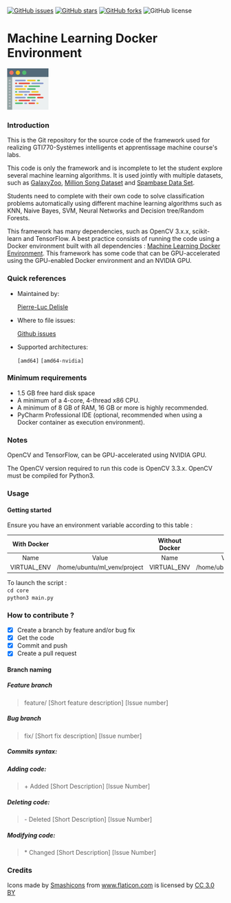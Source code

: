 [![GitHub issues](https://img.shields.io/github/issues/pldelisle/gti770-student-framework.svg)](https://github.com/pldelisle/gti770-student-framework/issues) [![GitHub stars](https://img.shields.io/github/stars/pldelisle/gti770-student-framework.svg)](https://github.com/pldelisle/gti770-student-frameworkt/) [![GitHub forks](https://img.shields.io/github/forks/pldelisle/gti770-student-framework.svg)](https://github.com/pldelisle/gti770-student-framework/network) ![GitHub license](https://img.shields.io/badge/license-MIT-yellow.svg) 

# Machine Learning Docker Environment 
<img src="images/code.png" width="96" height="96" vertical-align="bottom">

### Introduction

This is the Git repository for the source code of the framework used for realizing GTI770-Systèmes intelligents et apprentissage machine course's labs.

This code is only the framework and is incomplete to let the student explore several machine learning algorithms. It is used jointly with multiple datasets,
such as [GalaxyZoo](https://www.galaxyzoo.org), [Million Song Dataset](https://labrosa.ee.columbia.edu/millionsong/) and [Spambase Data Set](https://archive.ics.uci.edu/ml/datasets/spambase).

Students need to complete with their own code to solve classification problems automatically using different machine learning algorithms such as KNN, Naive Bayes, SVM, Neural Networks and Decision tree/Random Forests. 

This framework has many dependencies, such as OpenCV 3.x.x, scikit-learn and TensorFlow. A best practice consists of running the code using a Docker environment built with all dependencies : [Machine Learning Docker Environment](https://github.com/pldelisle/machine-learning-environment).
This framework has some code that can be GPU-accelerated using the GPU-enabled Docker environment and an NVIDIA GPU.

### Quick references

* Maintained by: 

	[Pierre-Luc Delisle](https://github.com/pldelisle) 

* Where to file issues: 
	
	[Github issues](https://github.com/pldelisle/gti770-student-framework/issues)

* Supported architectures:

	`[amd64]` `[amd64-nvidia]`

### Minimum requirements

* 1.5 GB free hard disk space
* A minimum of a 4-core, 4-thread x86 CPU. 
* A minimum of 8 GB of RAM, 16 GB or more is highly recommended.
* PyCharm Professional IDE (optional, recommended when using a Docker container as execution environment).

### Notes

OpenCV and TensorFlow, can be GPU-accelerated using NVIDIA GPU. 

The OpenCV version required to run this code is OpenCV 3.3.x. OpenCV must be compiled for Python3.


### Usage

#### Getting started

Ensure you have an environment variable according to this table : 

| With Docker                                     || Without Docker                              ||  
|:--------------:|:-------------------------------:|:-----------------:|:------------------------:|  
| Name           | Value                           | Name              | Value                    |  
| VIRTUAL_ENV    | /home/ubuntu/ml_venv/project    | VIRTUAL_ENV       |  /home/ubuntu/ml_venv/   |  


To launch the script :  
`cd core`  
`python3 main.py`


### How to contribute ?
- [X] Create a branch by feature and/or bug fix
- [X] Get the code
- [X] Commit and push
- [X] Create a pull request

#### Branch naming

##### Feature branch
> feature/ [Short feature description] [Issue number]

##### Bug branch
> fix/ [Short fix description] [Issue number]

##### Commits syntax:

##### Adding code:
> \+ Added [Short Description] [Issue Number]

##### Deleting code:
> \- Deleted [Short Description] [Issue Number]

##### Modifying code:
> \* Changed [Short Description] [Issue Number]


### Credits

<div>Icons made by <a href="https://www.flaticon.com/authors/smashicons" title="Smashicons">Smashicons</a> from <a href="https://www.flaticon.com/" title="Flaticon">www.flaticon.com</a> is licensed by <a href="http://creativecommons.org/licenses/by/3.0/" title="Creative Commons BY 3.0" target="_blank">CC 3.0 BY</a></div>
